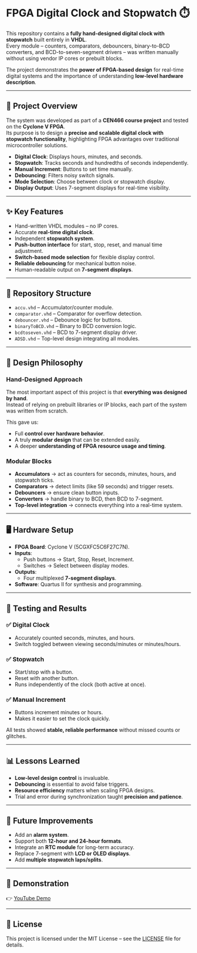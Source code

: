 # FPGA Digital Clock and Stopwatch ⏱️

This repository contains a **fully hand-designed digital clock with stopwatch** built entirely in **VHDL**.  
Every module – counters, comparators, debouncers, binary-to-BCD converters, and BCD-to-seven-segment drivers – was written manually without using vendor IP cores or prebuilt blocks.  

The project demonstrates the **power of FPGA-based design** for real-time digital systems and the importance of understanding **low-level hardware description**.

---

## 📖 Project Overview

The system was developed as part of a **CEN466 course project** and tested on the **Cyclone V FPGA**.  
Its purpose is to design a **precise and scalable digital clock with stopwatch functionality**, highlighting FPGA advantages over traditional microcontroller solutions.

- **Digital Clock**: Displays hours, minutes, and seconds.  
- **Stopwatch**: Tracks seconds and hundredths of seconds independently.  
- **Manual Increment**: Buttons to set time manually.  
- **Debouncing**: Filters noisy switch signals.  
- **Mode Selection**: Choose between clock or stopwatch display.  
- **Display Output**: Uses 7-segment displays for real-time visibility.  

---

## ✨ Key Features

- Hand-written VHDL modules – no IP cores.  
- Accurate **real-time digital clock**.  
- Independent **stopwatch system**.  
- **Push-button interface** for start, stop, reset, and manual time adjustment.  
- **Switch-based mode selection** for flexible display control.  
- **Reliable debouncing** for mechanical button noise.  
- Human-readable output on **7-segment displays**.  

---

## 📂 Repository Structure

- `accu.vhd` – Accumulator/counter module.  
- `comparator.vhd` – Comparator for overflow detection.  
- `debouncer.vhd` – Debounce logic for buttons.  
- `binaryToBCD.vhd` – Binary to BCD conversion logic.  
- `bcdtoseven.vhd` – BCD to 7-segment display driver.  
- `ADSD.vhd` – Top-level design integrating all modules.  

---

## 🔧 Design Philosophy

### Hand-Designed Approach
The most important aspect of this project is that **everything was designed by hand**.  
Instead of relying on prebuilt libraries or IP blocks, each part of the system was written from scratch.  

This gave us:
- Full **control over hardware behavior**.  
- A truly **modular design** that can be extended easily.  
- A deeper **understanding of FPGA resource usage and timing**.  

### Modular Blocks
- **Accumulators** → act as counters for seconds, minutes, hours, and stopwatch ticks.  
- **Comparators** → detect limits (like 59 seconds) and trigger resets.  
- **Debouncers** → ensure clean button inputs.  
- **Converters** → handle binary to BCD, then BCD to 7-segment.  
- **Top-level integration** → connects everything into a real-time system.  

---

## 🖥️ Hardware Setup

- **FPGA Board**: Cyclone V (5CGXFC5C6F27C7N).  
- **Inputs**:  
  - Push buttons → Start, Stop, Reset, Increment.  
  - Switches → Select between display modes.  
- **Outputs**:  
  - Four multiplexed **7-segment displays**.  
- **Software**: Quartus II for synthesis and programming.  

---

## 🧪 Testing and Results

### ✅ Digital Clock
- Accurately counted seconds, minutes, and hours.  
- Switch toggled between viewing seconds/minutes or minutes/hours.  

### ✅ Stopwatch
- Start/stop with a button.  
- Reset with another button.  
- Runs independently of the clock (both active at once).  

### ✅ Manual Increment
- Buttons increment minutes or hours.  
- Makes it easier to set the clock quickly.  

All tests showed **stable, reliable performance** without missed counts or glitches.  

---

## 📊 Lessons Learned

- **Low-level design control** is invaluable.  
- **Debouncing** is essential to avoid false triggers.  
- **Resource efficiency** matters when scaling FPGA designs.  
- Trial and error during synchronization taught **precision and patience**.  

---

## 🚀 Future Improvements

- Add an **alarm system**.  
- Support both **12-hour and 24-hour formats**.  
- Integrate an **RTC module** for long-term accuracy.  
- Replace 7-segment with **LCD or OLED displays**.  
- Add **multiple stopwatch laps/splits**.  

---

## 🎥 Demonstration

👉 [YouTube Demo](https://youtu.be/nZoi-eKxg-M?si=f2RKiwQOzfBC69HJ)

---

## 📜 License

This project is licensed under the MIT License – see the [LICENSE](LICENSE) file for details.  
